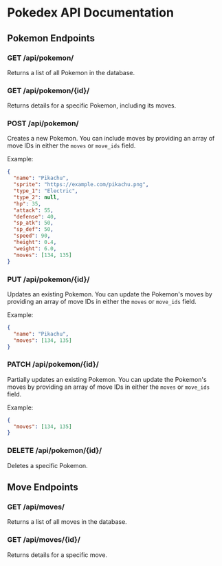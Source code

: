 # Pokedex API Documentation

## Pokemon Endpoints

### GET /api/pokemon/
Returns a list of all Pokemon in the database.

### GET /api/pokemon/{id}/
Returns details for a specific Pokemon, including its moves.

### POST /api/pokemon/
Creates a new Pokemon. You can include moves by providing an array of move IDs in either the `moves` or `move_ids` field.

Example:
```json
{
  "name": "Pikachu",
  "sprite": "https://example.com/pikachu.png",
  "type_1": "Electric",
  "type_2": null,
  "hp": 35,
  "attack": 55,
  "defense": 40,
  "sp_atk": 50,
  "sp_def": 50,
  "speed": 90,
  "height": 0.4,
  "weight": 6.0,
  "moves": [134, 135]
}
```

### PUT /api/pokemon/{id}/
Updates an existing Pokemon. You can update the Pokemon's moves by providing an array of move IDs in either the `moves` or `move_ids` field.

Example:
```json
{
  "name": "Pikachu",
  "moves": [134, 135]
}
```

### PATCH /api/pokemon/{id}/
Partially updates an existing Pokemon. You can update the Pokemon's moves by providing an array of move IDs in either the `moves` or `move_ids` field.

Example:
```json
{
  "moves": [134, 135]
}
```

### DELETE /api/pokemon/{id}/
Deletes a specific Pokemon.

## Move Endpoints

### GET /api/moves/
Returns a list of all moves in the database.

### GET /api/moves/{id}/
Returns details for a specific move.
